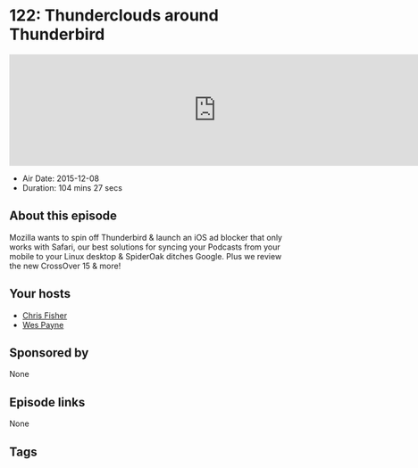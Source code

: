 # 122: Thunderclouds around Thunderbird

<iframe src="https://player.fireside.fm/v2/RUkczH-V+RwllVT_y?theme=dark" width="740" height="200" frameborder="0" scrolling="no"></iframe>

* Air Date: 2015-12-08
* Duration: 104 mins 27 secs

## About this episode

Mozilla wants to spin off Thunderbird & launch an iOS ad blocker that only works with Safari, our best solutions for syncing your Podcasts from your mobile to your Linux desktop & SpiderOak ditches Google. Plus we review the new CrossOver 15 & more!

## Your hosts
* [Chris Fisher](https://linuxunplugged.com/hosts/chrislas)
* [Wes Payne](https://linuxunplugged.com/hosts/wes)

## Sponsored by

None



## Episode links

None



## Tags

